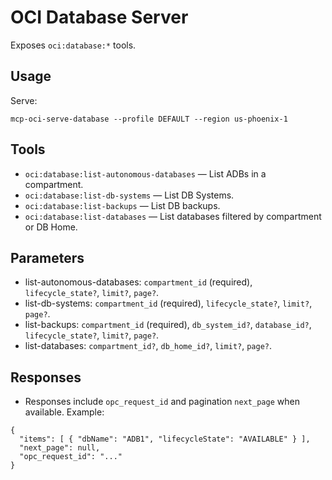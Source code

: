 # OCI Database Server

Exposes `oci:database:*` tools.

## Usage
Serve:
```
mcp-oci-serve-database --profile DEFAULT --region us-phoenix-1
```
## Tools
- `oci:database:list-autonomous-databases` — List ADBs in a compartment.
- `oci:database:list-db-systems` — List DB Systems.
- `oci:database:list-backups` — List DB backups.
 - `oci:database:list-databases` — List databases filtered by compartment or DB Home.

## Parameters
- list-autonomous-databases: `compartment_id` (required), `lifecycle_state?`, `limit?`, `page?`.
- list-db-systems: `compartment_id` (required), `lifecycle_state?`, `limit?`, `page?`.
- list-backups: `compartment_id` (required), `db_system_id?`, `database_id?`, `lifecycle_state?`, `limit?`, `page?`.
 - list-databases: `compartment_id?`, `db_home_id?`, `limit?`, `page?`.

## Responses
- Responses include `opc_request_id` and pagination `next_page` when available.
Example:
```
{
  "items": [ { "dbName": "ADB1", "lifecycleState": "AVAILABLE" } ],
  "next_page": null,
  "opc_request_id": "..."
}
```
